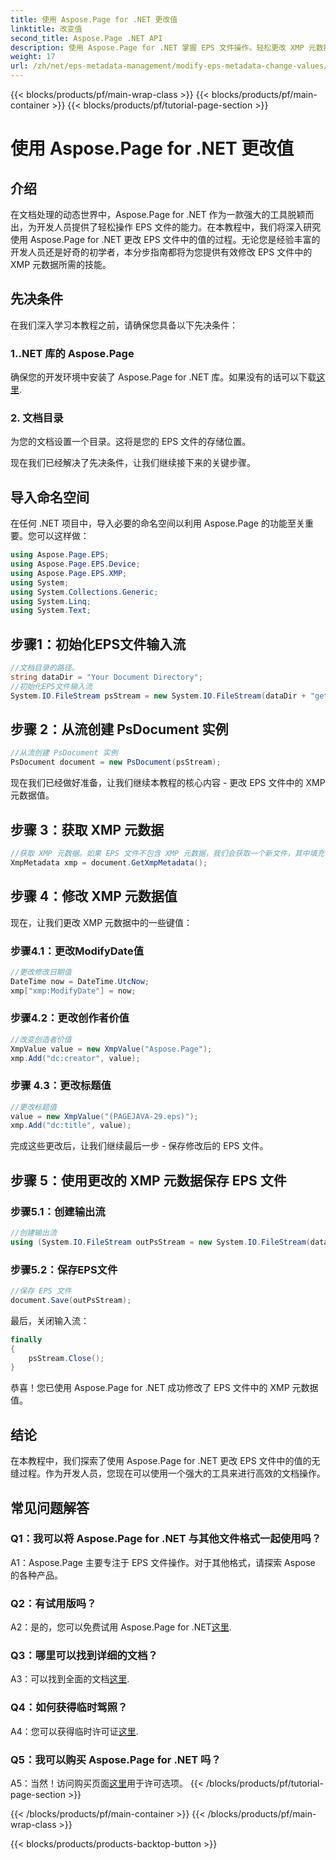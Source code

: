 ```yaml
---
title: 使用 Aspose.Page for .NET 更改值
linktitle: 改变值
second_title: Aspose.Page .NET API
description: 使用 Aspose.Page for .NET 掌握 EPS 文件操作。轻松更改 XMP 元数据值。
weight: 17
url: /zh/net/eps-metadata-management/modify-eps-metadata-change-values/
---
```


{{< blocks/products/pf/main-wrap-class >}}
{{< blocks/products/pf/main-container >}}
{{< blocks/products/pf/tutorial-page-section >}}

# 使用 Aspose.Page for .NET 更改值

## 介绍

在文档处理的动态世界中，Aspose.Page for .NET 作为一款强大的工具脱颖而出，为开发人员提供了轻松操作 EPS 文件的能力。在本教程中，我们将深入研究使用 Aspose.Page for .NET 更改 EPS 文件中的值的过程。无论您是经验丰富的开发人员还是好奇的初学者，本分步指南都将为您提供有效修改 EPS 文件中的 XMP 元数据所需的技能。

## 先决条件

在我们深入学习本教程之前，请确保您具备以下先决条件：

### 1..NET 库的 Aspose.Page

确保您的开发环境中安装了 Aspose.Page for .NET 库。如果没有的话可以下载[这里](https://releases.aspose.com/page/net/).

### 2. 文档目录

为您的文档设置一个目录。这将是您的 EPS 文件的存储位置。

现在我们已经解决了先决条件，让我们继续接下来的关键步骤。

## 导入命名空间

在任何 .NET 项目中，导入必要的命名空间以利用 Aspose.Page 的功能至关重要。您可以这样做：

```csharp
using Aspose.Page.EPS;
using Aspose.Page.EPS.Device;
using Aspose.Page.EPS.XMP;
using System;
using System.Collections.Generic;
using System.Linq;
using System.Text;
```

## 步骤1：初始化EPS文件输入流

```csharp
//文档目录的路径。
string dataDir = "Your Document Directory";
//初始化EPS文件输入流
System.IO.FileStream psStream = new System.IO.FileStream(dataDir + "get_input.eps", System.IO.FileMode.Open, System.IO.FileAccess.Read);
```

## 步骤 2：从流创建 PsDocument 实例

```csharp
//从流创建 PsDocument 实例
PsDocument document = new PsDocument(psStream);
```

现在我们已经做好准备，让我们继续本教程的核心内容 - 更改 EPS 文件中的 XMP 元数据值。

## 步骤 3：获取 XMP 元数据

```csharp
//获取 XMP 元数据。如果 EPS 文件不包含 XMP 元数据，我们会获取一个新文件，其中填充了 PS 元数据注释中的值（%%Creator、%%CreateDate、%%Title 等）
XmpMetadata xmp = document.GetXmpMetadata();
```

## 步骤 4：修改 XMP 元数据值

现在，让我们更改 XMP 元数据中的一些键值：

### 步骤4.1：更改ModifyDate值

```csharp
//更改修改日期值
DateTime now = DateTime.UtcNow;
xmp["xmp:ModifyDate"] = now;
```

### 步骤4.2：更改创作者价值

```csharp
//改变创造者价值
XmpValue value = new XmpValue("Aspose.Page");
xmp.Add("dc:creator", value);
```

### 步骤 4.3：更改标题值

```csharp
//更改标题值
value = new XmpValue("(PAGEJAVA-29.eps)");
xmp.Add("dc:title", value);
```

完成这些更改后，让我们继续最后一步 - 保存修改后的 EPS 文件。

## 步骤 5：使用更改的 XMP 元数据保存 EPS 文件

### 步骤5.1：创建输出流

```csharp
//创建输出流
using (System.IO.FileStream outPsStream = new System.IO.FileStream(dataDir + "change_values_output.eps", System.IO.FileMode.Create, System.IO.FileAccess.Write))
```

### 步骤5.2：保存EPS文件

```csharp
//保存 EPS 文件
document.Save(outPsStream);
```

最后，关闭输入流：

```csharp
finally
{
    psStream.Close();
}
```

恭喜！您已使用 Aspose.Page for .NET 成功修改了 EPS 文件中的 XMP 元数据值。

## 结论

在本教程中，我们探索了使用 Aspose.Page for .NET 更改 EPS 文件中的值的无缝过程。作为开发人员，您现在可以使用一个强大的工具来进行高效的文档操作。

## 常见问题解答

### Q1：我可以将 Aspose.Page for .NET 与其他文件格式一起使用吗？

A1：Aspose.Page 主要专注于 EPS 文件操作。对于其他格式，请探索 Aspose 的各种产品。

### Q2：有试用版吗？

 A2：是的，您可以免费试用 Aspose.Page for .NET[这里](https://releases.aspose.com/).

### Q3：哪里可以找到详细的文档？

 A3：可以找到全面的文档[这里](https://reference.aspose.com/page/net/).

### Q4：如何获得临时驾照？

 A4：您可以获得临时许可证[这里](https://purchase.aspose.com/temporary-license/).

### Q5：我可以购买 Aspose.Page for .NET 吗？

 A5：当然！访问购买页面[这里](https://purchase.aspose.com/buy)用于许可选项。
{{< /blocks/products/pf/tutorial-page-section >}}

{{< /blocks/products/pf/main-container >}}
{{< /blocks/products/pf/main-wrap-class >}}

{{< blocks/products/products-backtop-button >}}
